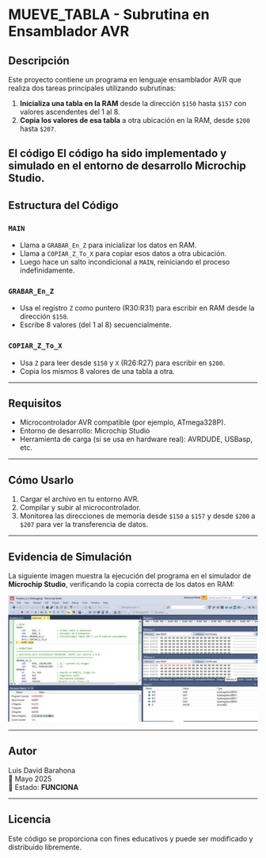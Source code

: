 # MUEVE_TABLA - Subrutina en Ensamblador AVR

## Descripción

Este proyecto contiene un programa en lenguaje ensamblador AVR que realiza dos tareas principales utilizando subrutinas:

1. **Inicializa una tabla en la RAM** desde la dirección `$150` hasta `$157` con valores ascendentes del 1 al 8.
2. **Copia los valores de esa tabla** a otra ubicación en la RAM, desde `$200` hasta `$207`.

El código El código ha sido implementado y simulado en el entorno de desarrollo Microchip Studio.
---

## Estructura del Código

### `MAIN`

- Llama a `GRABAR_En_Z` para inicializar los datos en RAM.
- Llama a `COPIAR_Z_To_X` para copiar esos datos a otra ubicación.
- Luego hace un salto incondicional a `MAIN`, reiniciando el proceso indefinidamente.

### `GRABAR_En_Z`

- Usa el registro `Z` como puntero (R30:R31) para escribir en RAM desde la dirección `$150`.
- Escribe 8 valores (del 1 al 8) secuencialmente.

### `COPIAR_Z_To_X`

- Usa `Z` para leer desde `$150` y `X` (R26:R27) para escribir en `$200`.
- Copia los mismos 8 valores de una tabla a otra.

---

## Requisitos

- Microcontrolador AVR compatible (por ejemplo, ATmega328P).
- Entorno de desarrollo: Microchip Studio
- Herramienta de carga (si se usa en hardware real): AVRDUDE, USBasp, etc.

---

## Cómo Usarlo

1. Cargar el archivo en tu entorno AVR.
2. Compilar y subir al microcontrolador.
3. Monitorea las direcciones de memoria desde `$150` a `$157` y desde `$200` a `$207` para ver la transferencia de datos.

---

## Evidencia de Simulación

La siguiente imagen muestra la ejecución del programa en el simulador de **Microchip Studio**, verificando la copia correcta de los datos en RAM:

![Simulación en Microchip Studio](4956403280926322570.jpg)

---
## Autor

Luis David Barahona  
📅 Mayo 2025  
🔧 Estado: **FUNCIONA**

---

## Licencia

Este código se proporciona con fines educativos y puede ser modificado y distribuido libremente.

